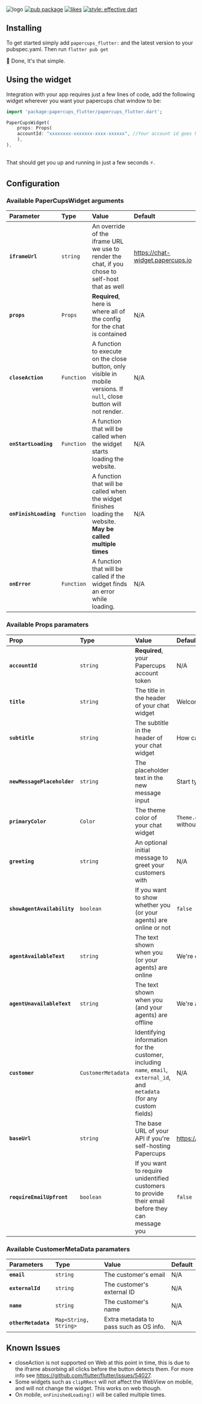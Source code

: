 ![logo](https://i.imgur.com/QHer84L.png)
[![pub package](https://img.shields.io/pub/v/papercups_flutter.svg?label=papercups_flutter&color=blue)](https://pub.dev/packages/papercups_flutter) [![likes](https://badges.bar/papercups_flutter/likes)](https://pub.dev/packages/papercups_flutter/score)  [![style: effective dart](https://img.shields.io/badge/style-effective_dart-40c4ff.svg)](https://pub.dev/packages/effective_dart)
## Installing
To get started simply add `papercups_flutter:` and the latest version to your pubspec.yaml.
Then run `flutter pub get`

🎉 Done, It's that simple.
## Using the widget
Integration with your app requires just a few lines of code, add the following widget wherever you want your papercups chat window to be:
```Dart
import 'package:papercups_flutter/papercups_flutter.dart';

PaperCupsWidget(
    props: Props(
    accountId: "xxxxxxxx-xxxxxxx-xxxx-xxxxxx", //Your account id goes here.
    ),
),
    
```
That should get you up and running in just a few seconds ⚡️.

## Configuration

### Available PaperCupsWidget arguments
| Parameter | Type | Value | Default |
| :--- | :--- | :----- | :------ |
| **`iframeUrl`** | `string` | An override of the iframe URL we use to render the chat, if you chose to self-host that as well | https://chat-widget.papercups.io |
| **`props`** | `Props` | **Required**, here is where all of the config for the chat is contained| N/A |
| **`closeAction`** | `Function` | A function to execute on the close button, only visible in mobile versions. If `null`, close button will not render.| N/A |
| **`onStartLoading`** | `Function` | A function that will be called when the widget starts loading the website.| N/A |
| **`onFinishLoading`** | `Function` | A function that will be called when the widget finishes loading the website. **May be called multiple times**| N/A |
| **`onError`** | `Function` | A function that will be called if the widget finds an error while loading. | N/A |


### Available Props paramaters
| Prop | Type | Value | Default |
| :--- | :--- | :----- | :------ |
| **`accountId`** | `string` | **Required**, your Papercups account token | N/A |
| **`title`** | `string` | The title in the header of your chat widget | Welcome! |
| **`subtitle`** | `string` | The subtitle in the header of your chat widget | How can we help you? |
| **`newMessagePlaceholder`** | `string` | The placeholder text in the new message input | Start typing... |
| **`primaryColor`** | `Color` | The theme color of your chat widget | `Theme.of(context).primaryColor` without alpha |
| **`greeting`** | `string` | An optional initial message to greet your customers with | N/A |
| **`showAgentAvailability`** | `boolean` | If you want to show whether you (or your agents) are online or not | `false` |
| **`agentAvailableText`** | `string` | The text shown when you (or your agents) are online | We're online right now! |
| **`agentUnavailableText`** | `string` | The text shown when you (and your agents) are offline | We're away at the moment. |
| **`customer`** | `CustomerMetadata` | Identifying information for the customer, including `name`, `email`, `external_id`, and `metadata` (for any custom fields) | N/A |
| **`baseUrl`** | `string` | The base URL of your API if you're self-hosting Papercups | https://app.papercups.io |
| **`requireEmailUpfront`** | `boolean` | If you want to require unidentified customers to provide their email before they can message you | `false` |

### Available CustomerMetaData paramaters
| Parameters | Type | Value | Default |
| :--- | :--- | :----- | :------ |
| **`email`** | `string` | The customer's email| N/A |
| **`externalId`** | `string` | The customer's external ID | N/A |
| **`name`** | `string` | The customer's name | N/A |
| **`otherMetadata`** | `Map<String, String>` | Extra metadata to pass such as OS info. | N/A |

## Known Issues

 - closeAction is not supported on Web at this point in time, this is due to the iframe absorbing all clicks before the button detects them. For more info see https://github.com/flutter/flutter/issues/54027.
 - Some widgets such as `clipRRect` will not affect the WebView on mobile, and will not change the widget. This works on web though.
 - On mobile, `onFinishedLoading()` will be called multiple times.
